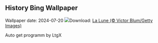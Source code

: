 ## History Bing Wallpaper
Wallpaper date: 2024-07-20
![](https://www.bing.com/th?id=OHR.MineralMoon_FR-FR0840269185_UHD.jpg&w=1000)Download: [La Lune  (© Victor Blum/Getty Images)](https://www.bing.com/th?id=OHR.MineralMoon_FR-FR0840269185_UHD.jpg)

Auto get programm by LtgX
